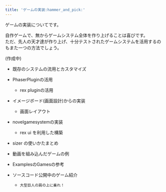 ```yaml
---
title: 'ゲームの実装:hammer_and_pick:'
---
```


ゲームの実装についてです。

自作ゲームで、無からゲームシステム全体を作り上げることは喜びです。  
ただ、先人の天才達が作り上げ、十分テストされたゲームシステムを活用するのもまた一つの方法でしょう。

(作成中)

- 既存のシステムの流用とカスタマイズ
- PhaserPluginの活用
  - rex pluginの活用
- イメージボード(画面設計)からの実装
  - 画面レイアウト
- novelgamesystemの実装
  - rex ui を利用した構築
- sizer  の使いかたまとめ
- 動画を組み込んだゲームの例

- ExamplesのGamesの参考

- ソースコード公開中のゲーム紹介
  - `大型巨人の肩の上に乗れ！`